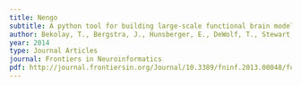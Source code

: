 ```yaml
---
title: Nengo
subtitle: A python tool for building large-scale functional brain models
author: Bekolay, T., Bergstra, J., Hunsberger, E., DeWolf, T., Stewart, T. C., Rasmussen, D., Choo, X., Voelker, A., and Eliasmith, C.
year: 2014
type: Journal Articles
journal: Frontiers in Neuroinformatics
pdf: http://journal.frontiersin.org/Journal/10.3389/fninf.2013.00048/full
---
```

